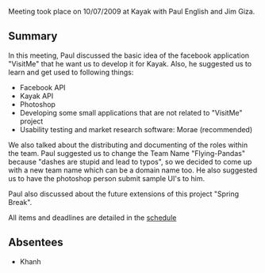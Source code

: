 Meeting took place on 10/07/2009 at Kayak with Paul English and Jim Giza.

## Summary ##

In this meeting, Paul discussed the basic idea of the facebook application "VisitMe" that
he want us to develop it for Kayak. Also, he suggested us to learn and get used to following things:

  * Facebook API
  * Kayak API
  * Photoshop
  * Developing some small applications that are not related to "VisitMe" project
  * Usability testing and market research software: Morae (recommended)

We also talked about the distributing and documenting of the roles within the team.
Paul suggested us to change the Team Name "Flying-Pandas" because "dashes are stupid and lead to typos", so we decided to come up with a new team name which can be a domain name too. He also suggested us to have the photoshop person submit sample UI's to him.

Paul also discussed about the future extensions of this project "Spring Break".

All items and deadlines are detailed in the [schedule](Schedule.md)

## Absentees ##
  * Khanh
